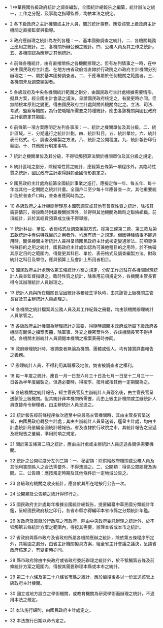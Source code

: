 * 1 中華民國各級政府統計之調查編製，全國統計總報告之編纂，統計辦法之統一，工作之分配，及事務之指導監督，均依本法之規定。

* 2 各下級政府之主計機關或主計人員，關於統計事務，應受該管上級政府主計機關之直接監督與指導。

* 3 政府應辦理之統計為左列各種：一、基本國勢調查之統計。二、各機關職務上應用之統計。三、各機關所辦公務之統計。四、公務人員及其工作之統計。五、各機關認為應辦之其他統計。

* 4 前條各種統計，由有直接關係之各機關辦理之。但有左列情事之一時，在中央由國民政府主計處、在地方由省政府或直隸於行政院之市政府主計機關分別辦理之：一、屬於基本國勢調查者。二、不應專屬於任何機關之範圍者。三、各機關未及調查編製者。

* 5 各級政府及中央各機關統計範圍之劃分，由國民政府主計處根據需要情形，擬具方案，經全國主計會議之議決，呈請國民政府核定之，有變更時亦同。但無關根本原則之變更，得由國民政府主計處與關係機關商定之。立法、司法、考試、監察等機關，為行使職權所需要之特種統計，應由各該機關與國民政府主計處商定其範圍。

* 6 前條第一項方案應明定左列各事項：一、統計之機關單位及其分級。二、統計區域。三、分期進行之統計計劃。四、統計科目。五、統計單位。六、統計表冊格式。七、調查及編製之方法。八、統計之公開程度。九、統計報告印行範圍。十、其他應行明定事項。

* 7 統計之機關單位及其分級，不得牴觸預算法關於機關單位及其分級之規定。

* 8 統計區域之劃分，除經常性質之統計，應經第五條第一項程序外，其臨時性質之統計，國民政府主計處得斟酌全國情形劃定之。

* 9 國民政府主計處為統籌全國統計事業之進行，應擬定每一年、每五年、每十年或其他一定期間之統計計畫。全國戶口至少每十年應普查一次，其他重要統計能於普查戶口時，普查者應同時為之。

* 10 各級政府之主計機關辦理基本國勢調查或其他有普查性質之統計，除按其需要情形，得設臨時附屬機關辦理外，並得與其他機關為臨時之聯絡組織。前項統計，非於其經費預算成立後不得舉辦。

* 11 統計科目、單位、表冊格式及調查編製方式，除第三條第二款、第三款及第五款統計中專供特殊目的之用者外，均應有統一之規定。但因特種情事不能適用時，關係機關主辦統計人員得呈請國民政府主計處核定變通辦法。前項專供特殊目的之用之統計，國民政府主計處如認為可兼他種目的之用時，於不妨礙其原定目的之範圍內，得變更其科目、單位、表冊格式及調查編製方法。財政統計之科目及單位，應與預算上及會計上所用者相合。

* 12 國民政府主計處應依第五條統計方案之規定，分配工作於駐在各機關辦理統計人員並監督指導之。臨時性質之統計，除準用前項規定外，各機關主管長官得令其辦理統計人員辦理之。

* 13 統計人員與所在機關長官因統計事務發生爭執時，由其該管上級機關主管長官及其主辦統計人員處理之。

* 14 各機關之統計檔案與公務人員及其工作紀錄之冊籍，均由該機關辦理統計人員掌管之。

* 15 各級政府主計機關為辦理統計之需要，得隨時調閱本政府或所屬下級政府各機關有關係之檔案表冊，除軍事、外交之機密案件外，各該機關長官不得拒絕。各機關主辦統計人員調閱本機關之檔案表冊時亦同。

* 16 政府辦理統計時，被調查者無論為機關、團體或個人，均有據實詳盡報告之義務。

* 17 辦理統計人員，不得利用其職權及地位，妨害被調查者之權利。

* 18 每一年度之統計，應自一月一日至六月三十日及七月一日至十二月三十一日各為半年度編製之。但遇必要時，得按季、按月或按其他一定期間為之。

* 19 各級機關之統計報告，經主管長官及主辦統計人員簽名後，由主管長官呈送該管上級機關。但其統計非本機關所需要，而由上級主計機關或主辦統計人員直接命令辦理者，由主辦統計人員呈送之。

* 20 統計報告經前條程序依次遞至中央最高主管機關時，其由主管長官呈送者，由國民政府轉發主計處；其由主辦統計人員呈送者，逕呈主計處，均由主計處統計局彙編全國統計總報告。省及直隸於行政院之市，其統計報告之呈遞及總報告之彙編，準用前項之規定。

* 21 關於第五條第二項之統計，應由主計處或主辦統計人員逕送各關係需要機關。

* 22 統計之公開程度分左列三類：一、秘密類：除供給政府機關或公務人員及其他利害關係人之合法需要外，不得洩漏之。二、公開類：得供公眾閱覽及詢問。三、公告類：應按規定時期及其他條件於一定地域公告之。

* 23 各級政府機關之收支統計，應各於其所在地按月公告一次。

* 24 公開類及公告類之統計得印行之。

* 25 國民政府主計處每年根據全國統計總報告，提要編纂中華民國分類統計年鑑，呈經國民政府核定印行。各省市縣亦得編印本省市縣之分類統計年鑑。

* 26 省政府及直隸於行政院之市政府，除由中央政府委託辦理之統計外，於不牴觸第五條統計方案之範圍內，得按其需要，辦理本省或本市之統計。

* 27 省政府與縣市政府及省政府所屬各機關應辦之統計，除依第五條程序所定外，其範圍之劃分，由省主計機關擬具方案，經全省主計會議之議決，呈請省政府核定之，有變更時亦同。

* 28 縣市政府除由中央政府或省政府委託辦理之統計外，於不牴觸第五條及前條統計方案之範圍內，得按其需要辦理本縣或本市之統計。

* 29 第二十六條及第二十八條省市縣之統計，應於編竣後各以一份呈送該管上級政府主計機關。

* 30 國立或地方設立之學術機關，或教育機關為研究學術而辦理之統計，不適用本法之規定。

* 31 本法施行細則，由國民政府主計處定之。

* 32 本法施行日期以命令定之。

